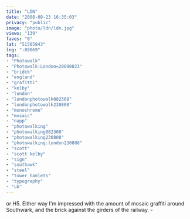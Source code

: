 ```yaml
---
title: "LDN"
date: "2008-08-23 16:35:03"
privacy: "public"
image: "photo/ldn/ldn.jpg"
views: "139"
faves: "0"
lat: "51505843"
lng: "-89069"
tags:
- "Photowalk"
- "Photowalk:London=20080823"
- "bridck"
- "england"
- "grafitti"
- "kelby"
- "london"
- "londonphotowalk082308"
- "londonphotowalk230808"
- "monochrome"
- "mosaic"
- "napp"
- "photowalking"
- "photowalking082308"
- "photowalking230808"
- "photowalking:london230808"
- "scott"
- "scott kelby"
- "sign"
- "southawk"
- "steel"
- "tower hamlets"
- "typography"
- "uk"
---
```

or H5. Either way I'm impressed with the amount of mosaic graffiti around Southwark, and the brick against the girders of the railway. - <a href="/photos/2008/08/24/ldn"></a>
